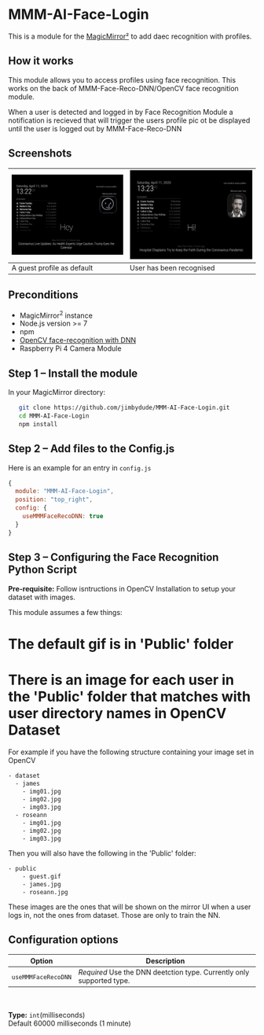 # MMM-AI-Face-Login

This is a module for the [MagicMirror²](https://github.com/MichMich/MagicMirror/) to add daec recognition with profiles.

## How it works
This module allows you to access profiles using face recognition. This works on the back of MMM-Face-Reco-DNN/OpenCV face recognition module.

When a user is detected and logged in by Face Recognition Module a notification is recieved that will trigger the users profile pic ot be displayed
until the user is logged out by MMM-Face-Reco-DNN

## Screenshots
| ![FaceID Guest](img/readme/face-recognition-guest-smai.png) | ![Face ID Detected](img/readme/face-recognition-stark-smai.png) | 
|---|---|
| A guest profile as default | User has been recognised |


## Preconditions

* MagicMirror<sup>2</sup> instance
* Node.js version >= 7
* npm
* [OpenCV face-recognition with DNN](https://https://github.com/nischi/MMM-Face-Reco-DNN)
* Raspberry Pi 4 Camera Module


## Step 1 – Install the module
In your MagicMirror directory:

```bash cd modules
   git clone https://github.com/jimbydude/MMM-AI-Face-Login.git
   cd MMM-AI-Face-Login
   npm install
```

## Step 2 – Add files to the Config.js
Here is an example for an entry in `config.js`

```javascript
{
  module: "MMM-AI-Face-Login",
  position: "top_right",
  config: {
    useMMMFaceRecoDNN: true
  }
}
```

## Step 3 – Configuring the Face Recognition Python Script
**Pre-requisite:** Follow isntructions in OpenCV Installation to setup your dataset with images.

This module assumes a few things:
# The default gif is in 'Public' folder
# There is an image for each user in the 'Public' folder that matches with user directory names in OpenCV Dataset

For example if you have the following structure containing your image set in OpenCV
```
- dataset
  - james
    - img01.jpg
    - img02.jpg
    - img03.jpg
  - roseann
    - img01.jpg
    - img02.jpg
    - img03.jpg
```

Then you will also have the following in the 'Public' folder:
```
- public
    - guest.gif
    - james.jpg
    - roseann.jpg
```

These images are the ones that will be shown on the mirror UI when a user logs in, not the ones from dataset. Those are only to train the NN.

## Configuration options

| Option           | Description
|----------------- |-----------
| `useMMMFaceRecoDNN`        | *Required* Use the DNN deetction type. Currently only supported type.
 <br><br>**Type:** `int`(milliseconds) <br>Default 60000 milliseconds (1 minute)
